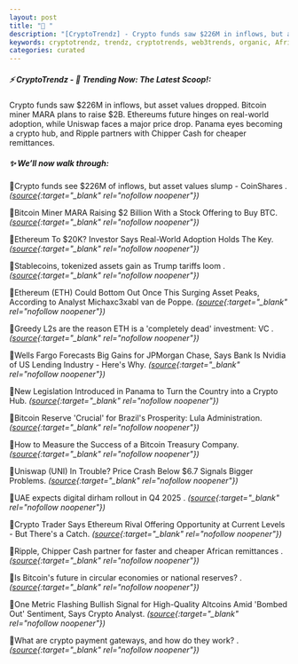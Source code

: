 ```yaml
---
layout: post
title: "🌌 ​"
description: "[CryptoTrendz] - Crypto funds saw $226M in inflows, but asset values dropped. Bitcoin miner MARA plans to raise $2B. Ethereums future hinges on real-world adoption, while Uniswap faces a major price drop. Panama eyes becoming a crypto hub, and Ripple partners with Chipper Cash for cheaper remittances."
keywords: cryptotrendz, trendz, cryptotrends, web3trends, organic, African, Crypto, assets, Miner, Panama, Altcoins, Analyst, digital, Trump, JPMorgan, Bitcoin, ETH, Ethereum
categories: curated
---
```


##### ⚡ CryptoTrendz - 📌 *Trending Now: The Latest Scoop!:*

Crypto funds saw $226M in inflows, but asset values dropped. Bitcoin miner MARA plans to raise $2B. Ethereums future hinges on real-world adoption, while Uniswap faces a major price drop. Panama eyes becoming a crypto hub, and Ripple partners with Chipper Cash for cheaper remittances.

##### ✨ *We’ll now walk through:*


🔹Crypto funds see $226M of inflows, but asset values slump - CoinShares . *([source](https://s.avyag.com/g8ho){:target="_blank" rel="nofollow noopener"})*

🔹Bitcoin Miner MARA Raising $2 Billion With a Stock Offering to Buy BTC. *([source](https://s.avyag.com/r29y){:target="_blank" rel="nofollow noopener"})*

🔹Ethereum To $20K? Investor Says Real-World Adoption Holds The Key. *([source](https://s.avyag.com/2kaz){:target="_blank" rel="nofollow noopener"})*

🔹Stablecoins, tokenized assets gain as Trump tariffs loom . *([source](https://s.avyag.com/v9wj){:target="_blank" rel="nofollow noopener"})*

🔹Ethereum (ETH) Could Bottom Out Once This Surging Asset Peaks, According to Analyst Michaxc3xabl van de Poppe. *([source](https://s.avyag.com/nxie){:target="_blank" rel="nofollow noopener"})*

🔹Greedy L2s are the reason ETH is a 'completely dead' investment: VC . *([source](https://s.avyag.com/9v31){:target="_blank" rel="nofollow noopener"})*

🔹Wells Fargo Forecasts Big Gains for JPMorgan Chase, Says Bank Is Nvidia of US Lending Industry - Here's Why. *([source](https://s.avyag.com/4us5){:target="_blank" rel="nofollow noopener"})*

🔹New Legislation Introduced in Panama to Turn the Country into a Crypto Hub. *([source](https://s.avyag.com/hfsh){:target="_blank" rel="nofollow noopener"})*

🔹Bitcoin Reserve 'Crucial' for Brazil's Prosperity: Lula Administration. *([source](https://s.avyag.com/00ja){:target="_blank" rel="nofollow noopener"})*

🔹How to Measure the Success of a Bitcoin Treasury Company. *([source](https://s.avyag.com/vqaz){:target="_blank" rel="nofollow noopener"})*

🔹Uniswap (UNI) In Trouble? Price Crash Below $6.7 Signals Bigger Problems. *([source](https://s.avyag.com/ymoz){:target="_blank" rel="nofollow noopener"})*

🔹UAE expects digital dirham rollout in Q4 2025 . *([source](https://s.avyag.com/u4hv){:target="_blank" rel="nofollow noopener"})*

🔹Crypto Trader Says Ethereum Rival Offering Opportunity at Current Levels - But There's a Catch. *([source](https://s.avyag.com/bgtp){:target="_blank" rel="nofollow noopener"})*

🔹Ripple, Chipper Cash partner for faster and cheaper African remittances . *([source](https://s.avyag.com/3gl3){:target="_blank" rel="nofollow noopener"})*

🔹Is Bitcoin's future in circular economies or national reserves? . *([source](https://s.avyag.com/95on){:target="_blank" rel="nofollow noopener"})*

🔹One Metric Flashing Bullish Signal for High-Quality Altcoins Amid 'Bombed Out' Sentiment, Says Crypto Analyst. *([source](https://s.avyag.com/ay7f){:target="_blank" rel="nofollow noopener"})*

🔹What are crypto payment gateways, and how do they work? . *([source](https://s.avyag.com/5qhb){:target="_blank" rel="nofollow noopener"})*
